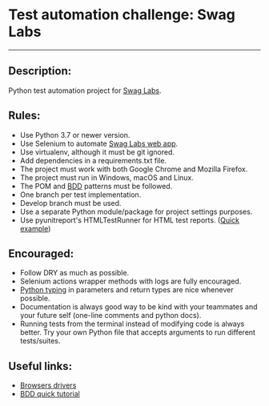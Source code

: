 # Test automation challenge: Swag Labs

---

## Description:
Python test automation project for [Swag Labs](https://www.saucedemo.com/).

## Rules:
- Use Python 3.7 or newer version.
- Use Selenium to automate [Swag Labs web app](https://www.saucedemo.com/).
- Use virtualenv, although it must be git ignored.
- Add dependencies in a requirements.txt file.
- The project must work with both Google Chrome and Mozilla Firefox.
- The project must run in Windows, macOS and Linux.
- The POM and [BDD](https://behave.readthedocs.io/en/stable/tutorial.html) patterns must be followed.
- One branch per test implementation.
- Develop branch must be used.
- Use a separate Python module/package for project settings purposes.
- Use pyunitreport's HTMLTestRunner for HTML test reports. ([Quick example](https://github.com/gonza56d/pyrty_automation/blob/master/runner.py))

## Encouraged:
- Follow DRY as much as possible.
- Selenium actions wrapper methods with logs are fully encouraged.
- [Python typing](https://docs.python.org/3/library/typing.html) in parameters and return types are nice whenever possible.
- Documentation is always good way to be kind with your teammates and your future self (one-line comments and python docs).
- Running tests from the terminal instead of modifying code is always better. Try your own Python file that accepts arguments to run different tests/suites.

## Useful links:
- [Browsers drivers](https://www.selenium.dev/documentation/getting_started/installing_browser_drivers)
- [BDD quick tutorial](https://behave.readthedocs.io/en/stable/tutorial.html)
